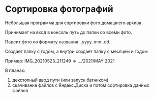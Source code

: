 # Сортировка фотографий

Небольшая программа для сортировки фото домашнего архива.

Принимает на вход в консоль путь до папки со всеми фото.

Парсит фото по формату названия ..yyyy..mm..dd..

Создает папку с годом, а внутри создает папку с месяцем и годом

Пример: IMG_20210523_211249 => .../2021/MAY 2021

В планах:
1. декстопный ввод пути (или запуск батником)
2. скачивание файлов с Яндекс.Диска и потом сортировка данных файлов

